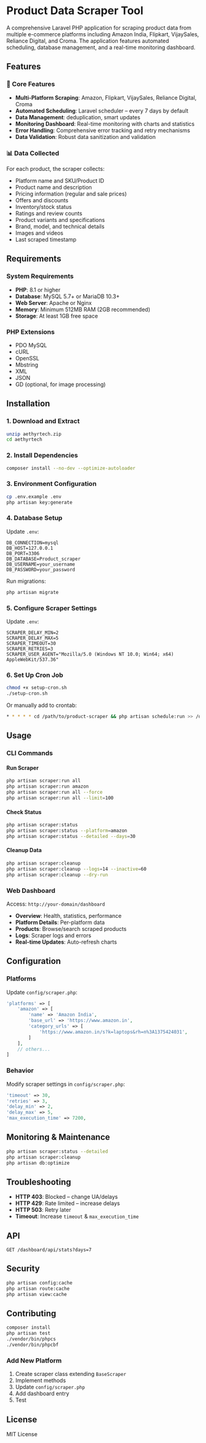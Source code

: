 # Product Data Scraper Tool

A comprehensive Laravel PHP application for scraping product data from multiple e-commerce platforms including Amazon India, Flipkart, VijaySales, Reliance Digital, and Croma.
The application features automated scheduling, database management, and a real-time monitoring dashboard.

## Features

### 🚀 Core Features

-   **Multi-Platform Scraping**: Amazon, Flipkart, VijaySales, Reliance Digital, Croma
-   **Automated Scheduling**: Laravel scheduler – every 7 days by default
-   **Data Management**: deduplication, smart updates
-   **Monitoring Dashboard**: Real-time monitoring with charts and statistics
-   **Error Handling**: Comprehensive error tracking and retry mechanisms
-   **Data Validation**: Robust data sanitization and validation

### 📊 Data Collected

For each product, the scraper collects:

-   Platform name and SKU/Product ID
-   Product name and description
-   Pricing information (regular and sale prices)
-   Offers and discounts
-   Inventory/stock status
-   Ratings and review counts
-   Product variants and specifications
-   Brand, model, and technical details
-   Images and videos
-   Last scraped timestamp

## Requirements

### System Requirements

-   **PHP**: 8.1 or higher
-   **Database**: MySQL 5.7+ or MariaDB 10.3+
-   **Web Server**: Apache or Nginx
-   **Memory**: Minimum 512MB RAM (2GB recommended)
-   **Storage**: At least 1GB free space

### PHP Extensions

-   PDO MySQL
-   cURL
-   OpenSSL
-   Mbstring
-   XML
-   JSON
-   GD (optional, for image processing)

## Installation

### 1. Download and Extract

```bash
unzip aethyrtech.zip
cd aethyrtech
```

### 2. Install Dependencies

```bash
composer install --no-dev --optimize-autoloader
```

### 3. Environment Configuration

```bash
cp .env.example .env
php artisan key:generate
```

### 4. Database Setup

Update `.env`:

```env
DB_CONNECTION=mysql
DB_HOST=127.0.0.1
DB_PORT=3306
DB_DATABASE=Product_scraper
DB_USERNAME=your_username
DB_PASSWORD=your_password
```

Run migrations:

```bash
php artisan migrate
```

### 5. Configure Scraper Settings

Update `.env`:

```env
SCRAPER_DELAY_MIN=2
SCRAPER_DELAY_MAX=5
SCRAPER_TIMEOUT=30
SCRAPER_RETRIES=3
SCRAPER_USER_AGENT="Mozilla/5.0 (Windows NT 10.0; Win64; x64) AppleWebKit/537.36"
```

### 6. Set Up Cron Job

```bash
chmod +x setup-cron.sh
./setup-cron.sh
```

Or manually add to crontab:

```bash
* * * * * cd /path/to/product-scraper && php artisan schedule:run >> /dev/null 2>&1
```

## Usage

### CLI Commands

#### Run Scraper

```bash
php artisan scraper:run all
php artisan scraper:run amazon
php artisan scraper:run all --force
php artisan scraper:run all --limit=100
```

#### Check Status

```bash
php artisan scraper:status
php artisan scraper:status --platform=amazon
php artisan scraper:status --detailed --days=30
```

#### Cleanup Data

```bash
php artisan scraper:cleanup
php artisan scraper:cleanup --logs=14 --inactive=60
php artisan scraper:cleanup --dry-run
```

### Web Dashboard

Access: `http://your-domain/dashboard`

- **Overview**: Health, statistics, performance
- **Platform Details**: Per-platform data
- **Products**: Browse/search scraped products
- **Logs**: Scraper logs and errors
- **Real-time Updates**: Auto-refresh charts

## Configuration

### Platforms

Update `config/scraper.php`:

```php
'platforms' => [
    'amazon' => [
        'name' => 'Amazon India',
        'base_url' => 'https://www.amazon.in',
        'category_urls' => [
            'https://www.amazon.in/s?k=laptops&rh=n%3A1375424031',
        ]
    ],
    // others...
]
```

### Behavior
Modify scraper settings in `config/scraper.php`:
```php
'timeout' => 30,
'retries' => 3,
'delay_min' => 2,
'delay_max' => 5,
'max_execution_time' => 7200,
```

## Monitoring & Maintenance

```bash
php artisan scraper:status --detailed
php artisan scraper:cleanup
php artisan db:optimize
```

## Troubleshooting

- **HTTP 403**: Blocked – change UA/delays  
- **HTTP 429**: Rate limited – increase delays  
- **HTTP 503**: Retry later  
- **Timeout**: Increase `timeout` & `max_execution_time`

## API

```http
GET /dashboard/api/stats?days=7
```

## Security

```bash
php artisan config:cache
php artisan route:cache
php artisan view:cache
```

## Contributing

```bash
composer install
php artisan test
./vendor/bin/phpcs
./vendor/bin/phpcbf
```

### Add New Platform

1. Create scraper class extending `BaseScraper`
2. Implement methods
3. Update `config/scraper.php`
4. Add dashboard entry
5. Test

## License

MIT License
